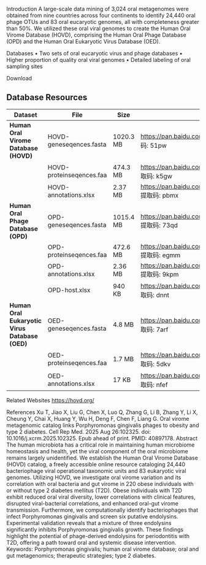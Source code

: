 Introduction
A large-scale data mining of 3,024 oral metagenomes were obtained from nine countries across four continents to identify 24,440 oral phage OTUs and 83 oral eucaryotic genomes, all with completeness greater than 50%. We utilized these oral viral genomes to create the Human Oral Virome Database (HOVD), comprising the Human Oral Phage Database (OPD) and the Human Oral Eukaryotic Virus Database (OED).

Databases
• Two sets of oral eucaryotic virus and phage databases
• Higher proportion of quality oral viral genomes
• Detailed labeling of oral sampling sites

Download
## Database Resources

| Dataset | File | Size | Download Link |
|---------|------|------|---------------|
| **Human Oral Virome Database (HOVD)** | HOVD-geneseqences.fasta | 1020.3 MB | https://pan.baidu.com/s/1rflJowDQxpFINrCxNZrtbg 提取码: 51pw |
|  | HOVD-proteinseqences.faa | 474.3 MB | https://pan.baidu.com/s/1rylSzYK55s2G9YoGIRVoPw 提取码: k5gw |
|  | HOVD-annotations.xlsx | 2.37 MB | https://pan.baidu.com/s/16WGViMWseXAMHQGT378VdA 提取码: pbmx |
| **Human Oral Phage Database (OPD)** | OPD-geneseqences.fasta | 1015.4 MB | https://pan.baidu.com/s/1nJpeq-uD2OH6ULESW_QTfA 提取码: 73qd |
|  | OPD-proteinseqences.faa | 472.6 MB | https://pan.baidu.com/s/1dQvNGO5-WbpUmlJK5x8knA 提取码: egmm |
|  | OPD-annotations.xlsx | 2.36 MB | https://pan.baidu.com/s/1aLZ58U50nPDK91uBZQOVfA 提取码: 9kpm |
|  | OPD-host.xlsx | 940 KB | https://pan.baidu.com/s/1G8EeuD1RUkwvQacjorgrJw 提取码: dnnt |
| **Human Oral Eukaryotic Virus Database (OED)** | OED-geneseqences.fasta | 4.8 MB | https://pan.baidu.com/s/189LF6m-2pcbE1vhUP6tEfw 提取码: 7arf |
|  | OED-proteinseqences.faa | 1.7 MB | https://pan.baidu.com/s/11hSV568PhmVSZNqIqcVguw 提取码: 5dkv |
|  | OED-annotations.xlsx | 17 KB | https://pan.baidu.com/s/1ceK02f9019affGLfQ2TC-w 提取码: nfef |


Related Websites
https://hovd.org/

References
Xu T, Jiao X, Liu G, Chen X, Luo Q, Zhang G, Li B, Zhang Y, Li X, Cheung Y, Chai X, Huang Y, Wu H, Deng F, Chen F, Liang G. Oral virome metagenomic catalog links Porphyromonas gingivalis phages to obesity and type 2 diabetes. Cell Rep Med. 2025 Aug 26:102325. doi: 10.1016/j.xcrm.2025.102325. Epub ahead of print. PMID: 40897178.
Abstract
The human microbiota has a critical role in maintaining human microbiome homeostasis and health, yet the viral component of the oral microbiome remains largely unidentified. We establish the Human Oral Virome Database (HOVD) catalog, a freely accessible online resource cataloging 24,440 bacteriophage viral operational taxonomic units and 83 eukaryotic viral genomes. Utilizing HOVD, we investigate oral virome variation and its correlation with oral bacteria and gut virome in 220 obese individuals with or without type 2 diabetes mellitus (T2D). Obese individuals with T2D exhibit reduced oral viral diversity, lower correlations with clinical features, disrupted viral-bacterial correlations, and enhanced oral-gut virome transmission. Furthermore, we computationally identify bacteriophages that infect Porphyromonas gingivalis and screen six putative endolysins. Experimental validation reveals that a mixture of three endolysins significantly inhibits Porphyromonas gingivalis growth. These findings highlight the potential of phage-derived endolysins for periodontitis with T2D, offering a path toward oral and systemic disease intervention.
Keywords: Porphyromonas gingivalis; human oral virome database; oral and gut metagenomics; therapeutic strategies; type 2 diabetes.
